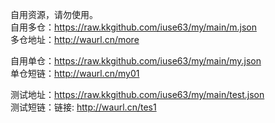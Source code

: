 自用资源，请勿使用。<br>
自用多仓：https://raw.kkgithub.com/iuse63/my/main/m.json<br>
多仓地址：http://waurl.cn/more<br>

自用单仓：https://raw.kkgithub.com/iuse63/my/main/my.json<br>
单仓短链：http://waurl.cn/my01<br>

测试地址：https://raw.kkgithub.com/iuse63/my/main/test.json<br>
测试短链：链接: http://waurl.cn/tes1<br>



